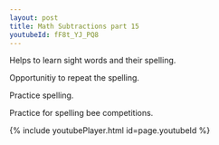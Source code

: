 ```yaml
---
layout: post
title: Math Subtractions part 15
youtubeId: fF8t_YJ_PQ8
---
```

 
 
Helps to learn sight words and their spelling.

Opportunitiy to repeat the spelling. 

Practice spelling. 
 
Practice for spelling bee competitions. 
 
{% include youtubePlayer.html id=page.youtubeId %}
 
 
